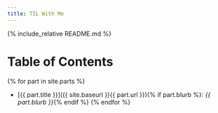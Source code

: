 ```yaml
---
title: TIL With Me
---
```


{% include_relative README.md %}

# Table of Contents

{% for part in site.parts %}
- [{{ part.title }}]({{ site.baseurl }}{{ part.url }}){% if part.blurb %}: *{{ part.blurb }}*{% endif %}
{% endfor %}

